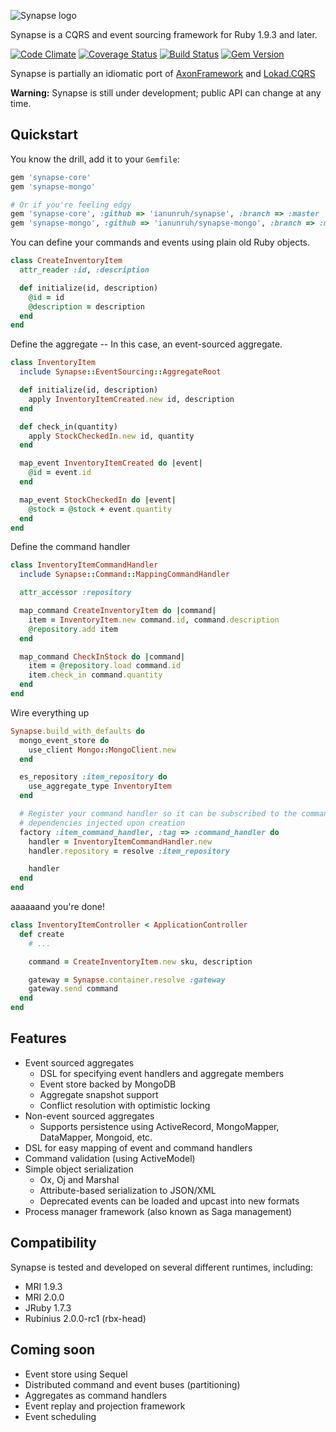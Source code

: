 ![Synapse logo](http://i.imgur.com/BIwv418.png)

Synapse is a CQRS and event sourcing framework for Ruby 1.9.3 and later.

[![Code Climate](https://codeclimate.com/github/ianunruh/synapse.png)](https://codeclimate.com/github/ianunruh/synapse)
[![Coverage Status](https://coveralls.io/repos/ianunruh/synapse/badge.png?branch=master)](https://coveralls.io/r/ianunruh/synapse)
[![Build Status](https://travis-ci.org/ianunruh/synapse.png?branch=master)](https://travis-ci.org/ianunruh/synapse)
[![Gem Version](https://badge.fury.io/rb/synapse-core.png)](http://badge.fury.io/rb/synapse-core)

Synapse is partially an idiomatic port of [AxonFramework](http://axonframework.com) and [Lokad.CQRS](http://lokad.github.io/lokad-cqrs)

**Warning:** Synapse is still under development; public API can change at any time.

## Quickstart

You know the drill, add it to your `Gemfile`:

```ruby
gem 'synapse-core'
gem 'synapse-mongo'

# Or if you're feeling edgy
gem 'synapse-core', :github => 'ianunruh/synapse', :branch => :master
gem 'synapse-mongo', :github => 'ianunruh/synapse-mongo', :branch => :master
```

You can define your commands and events using plain old Ruby objects.

```ruby
class CreateInventoryItem
  attr_reader :id, :description

  def initialize(id, description)
    @id = id
    @description = description
  end
end
```

Define the aggregate -- In this case, an event-sourced aggregate.

```ruby
class InventoryItem
  include Synapse::EventSourcing::AggregateRoot

  def initialize(id, description)
    apply InventoryItemCreated.new id, description
  end

  def check_in(quantity)
    apply StockCheckedIn.new id, quantity
  end

  map_event InventoryItemCreated do |event|
    @id = event.id
  end

  map_event StockCheckedIn do |event|
    @stock = @stock + event.quantity
  end
end
```

Define the command handler

```ruby
class InventoryItemCommandHandler
  include Synapse::Command::MappingCommandHandler

  attr_accessor :repository

  map_command CreateInventoryItem do |command|
    item = InventoryItem.new command.id, command.description
    @repository.add item
  end

  map_command CheckInStock do |command|
    item = @repository.load command.id
    item.check_in command.quantity
  end
end
```

Wire everything up

```ruby
Synapse.build_with_defaults do
  mongo_event_store do
    use_client Mongo::MongoClient.new
  end

  es_repository :item_repository do
    use_aggregate_type InventoryItem
  end

  # Register your command handler so it can be subscribed to the command bus and get its own
  # dependencies injected upon creation
  factory :item_command_handler, :tag => :command_handler do
    handler = InventoryItemCommandHandler.new
    handler.repository = resolve :item_repository

    handler
  end
end
```

aaaaaand you're done!

```ruby
class InventoryItemController < ApplicationController
  def create
    # ...

    command = CreateInventoryItem.new sku, description

    gateway = Synapse.container.resolve :gateway
    gateway.send command
  end
end
```

## Features

- Event sourced aggregates
  - DSL for specifying event handlers and aggregate members
  - Event store backed by MongoDB
  - Aggregate snapshot support
  - Conflict resolution with optimistic locking
- Non-event sourced aggregates
  - Supports persistence using ActiveRecord, MongoMapper, DataMapper, Mongoid, etc.
- DSL for easy mapping of event and command handlers
- Command validation (using ActiveModel)
- Simple object serialization
  - Ox, Oj and Marshal
  - Attribute-based serialization to JSON/XML
  - Deprecated events can be loaded and upcast into new formats
- Process manager framework (also known as Saga management)

## Compatibility

Synapse is tested and developed on several different runtimes, including:

- MRI 1.9.3
- MRI 2.0.0
- JRuby 1.7.3
- Rubinius 2.0.0-rc1 (rbx-head)

## Coming soon
- Event store using Sequel
- Distributed command and event buses (partitioning)
- Aggregates as command handlers
- Event replay and projection framework
- Event scheduling
